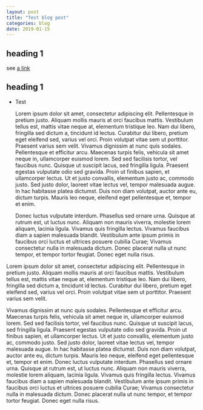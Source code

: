 ```yaml
---
layout: post
title: "Test blog post"
categories: blog
date: 2019-01-15
---
```


heading 1
---------

see [a link](www.duckduckgo.com)

heading 1
----

- Test

  Lorem ipsum dolor sit amet, consectetur adipiscing elit. Pellentesque in pretium justo. Aliquam mollis mauris at orci faucibus mattis. Vestibulum tellus est, mattis vitae neque at, elementum tristique leo. Nam dui libero, fringilla sed dictum a, tincidunt id lectus. Curabitur dui libero, pretium eget eleifend sed, varius vel orci. Proin volutpat vitae sem ut porttitor. Praesent varius sem velit.
  Vivamus dignissim at nunc quis sodales. Pellentesque et efficitur arcu. Maecenas turpis felis, vehicula sit amet neque in, ullamcorper euismod lorem. Sed sed facilisis tortor, vel faucibus nunc. Quisque ut suscipit lacus, sed fringilla ligula. Praesent egestas vulputate odio sed gravida. Proin ut finibus sapien, et ullamcorper lectus. Ut et justo convallis, elementum justo ac, commodo justo. Sed justo dolor, laoreet vitae lectus vel, tempor malesuada augue. In hac habitasse platea dictumst. Duis non diam volutpat, auctor ante eu, dictum turpis. Mauris leo neque, eleifend eget pellentesque et, tempor et enim.

  Donec luctus vulputate interdum. Phasellus sed ornare urna. Quisque at rutrum est, ut luctus nunc. Aliquam non mauris viverra, molestie lorem aliquam, lacinia ligula. Vivamus quis fringilla lectus. Vivamus faucibus diam a sapien malesuada blandit. Vestibulum ante ipsum primis in faucibus orci luctus et ultrices posuere cubilia Curae; Vivamus consectetur nulla in malesuada dictum. Donec placerat nulla ut nunc tempor, et tempor tortor feugiat. Donec eget nulla risus. 

 Lorem ipsum dolor sit amet, consectetur adipiscing elit. Pellentesque in pretium justo. Aliquam mollis mauris at orci faucibus mattis. Vestibulum tellus est, mattis vitae neque at, elementum tristique leo. Nam dui libero, fringilla sed dictum a, tincidunt id lectus. Curabitur dui libero, pretium eget eleifend sed, varius vel orci. Proin volutpat vitae sem ut porttitor. Praesent varius sem velit.

Vivamus dignissim at nunc quis sodales. Pellentesque et efficitur arcu. Maecenas turpis felis, vehicula sit amet neque in, ullamcorper euismod lorem. Sed sed facilisis tortor, vel faucibus nunc. Quisque ut suscipit lacus, sed fringilla ligula. Praesent egestas vulputate odio sed gravida. Proin ut finibus sapien, et ullamcorper lectus. Ut et justo convallis, elementum justo ac, commodo justo. Sed justo dolor, laoreet vitae lectus vel, tempor malesuada augue. In hac habitasse platea dictumst. Duis non diam volutpat, auctor ante eu, dictum turpis. Mauris leo neque, eleifend eget pellentesque et, tempor et enim.
Donec luctus vulputate interdum. Phasellus sed ornare urna. Quisque at rutrum est, ut luctus nunc. Aliquam non mauris viverra, molestie lorem aliquam, lacinia ligula. Vivamus quis fringilla lectus. Vivamus faucibus diam a sapien malesuada blandit. Vestibulum ante ipsum primis in faucibus orci luctus et ultrices posuere cubilia Curae; Vivamus consectetur nulla in malesuada dictum. Donec placerat nulla ut nunc tempor, et tempor tortor feugiat. Donec eget nulla risus.
 
